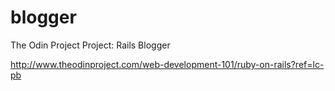 # blogger
The Odin Project Project: Rails Blogger

http://www.theodinproject.com/web-development-101/ruby-on-rails?ref=lc-pb
